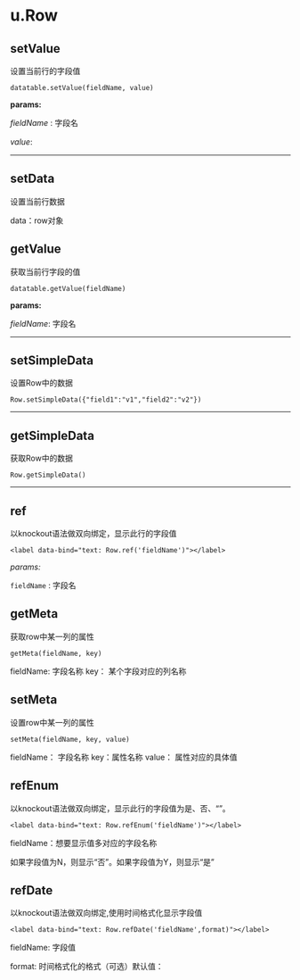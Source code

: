 
# u.Row

## setValue

设置当前行的字段值

	datatable.setValue(fieldName, value)


**params:**

*fieldName* : 字段名

*value*:　   



---


## setData

设置当前行数据

data：row对象


## getValue  

获取当前行字段的值

	datatable.getValue(fieldName)

**params:**

*fieldName*: 字段名

----------

## setSimpleData

设置Row中的数据

	
	Row.setSimpleData({"field1":"v1","field2":"v2"})
 
---

## getSimpleData

获取Row中的数据

	
	Row.getSimpleData()
 
---
## ref

以knockout语法做双向绑定，显示此行的字段值

	<label data-bind="text: Row.ref('fieldName')"></label>

*params:*

`fieldName` : 字段名


## getMeta

获取row中某一列的属性

	getMeta(fieldName, key)

fieldName: 字段名称
key： 某个字段对应的列名称


## setMeta

设置row中某一列的属性

	setMeta(fieldName, key, value)

fieldName： 字段名称
key：属性名称
value： 属性对应的具体值



## refEnum

以knockout语法做双向绑定，显示此行的字段值为是、否、“”。

	<label data-bind="text: Row.refEnum('fieldName')"></label>

fieldName：想要显示值多对应的字段名称

如果字段值为N，则显示“否”。如果字段值为Y，则显示“是”

## refDate
以knockout语法做双向绑定,使用时间格式化显示字段值

	<label data-bind="text: Row.refDate('fieldName',format)"></label>


fieldName: 字段值

format: 时间格式化的格式（可选）默认值：




	
